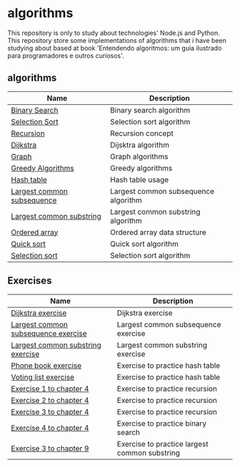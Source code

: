 # algorithms

This repository is only to study about technologies' Node.js and Python.  
This repository store some implementations of algorithms that i have been studying about based at book 'Entendendo algoritmos: um guia ilustrado para programadores e outros curiosos'.

## algorithms

| Name                                                       | Description                          |
| ---------------------------------------------------------- | ------------------------------------ |
| [Binary Search](/binary_search/)                           | Binary search algorithm              |
| [Selection Sort](/selection_sort)                          | Selection sort algorithm             |
| [Recursion](/recursion)                                    | Recursion concept                    |
| [Dijkstra](/dijkstra/)                                     | Dijsktra algorithm                   |
| [Graph](/graph/)                                           | Graph algorithms                     |
| [Greedy Algorithms](/greedy_algorithms/)                   | Greedy algorithms                    |
| [Hash table](/hash_table/)                                 | Hash table usage                     |
| [Largest common subsequence](/largest_common_subsequence/) | Largest common subsequence algorithm |
| [Largest common substring](/largest_common_substring/)     | Largest common substring algorithm   |
| [Ordered array](/order_array/)                             | Ordered array data structure         |
| [Quick sort](/quick_sort/)                                 | Quick sort algorithm                 |
| [Selection sort](/selection_sort/)                         | Selection sort algorithm             |

## Exercises

| Name                                                                                    | Description                                   |
| --------------------------------------------------------------------------------------- | --------------------------------------------- |
| [Dijkstra exercise](exercises/dijkstra_exercise.js)                                     | Dijkstra exercise                             |
| [Largest common subsequence exercise](exercises/largest_common_subsequence_exercise.js) | Largest common subsequence exercise           |
| [Largest common substring exercise](exercises/largest_common_substring_exercise.js)     | Largest common substring exercise             |
| [Phone book exercise](exercises/phone_book.js)                                          | Exercise to practice hash table               |
| [Voting list exercise](exercises/voting_list.js)                                        | Exercise to practice hash table               |
| [Exercise 1 to chapter 4](exercises/exercise.4.1.js)                                    | Exercise to practice recursion                |
| [Exercise 2 to chapter 4](exercises/exercise.4.2.js)                                    | Exercise to practice recursion                |
| [Exercise 3 to chapter 4](exercises/exercise.4.3.js)                                    | Exercise to practice recursion                |
| [Exercise 4 to chapter 4](exercises/exercise.4.4.js)                                    | Exercise to practice binary search            |
| [Exercise 3 to chapter 9](exercises/exercise.9.3.js)                                    | Exercise to practice largest common substring |
